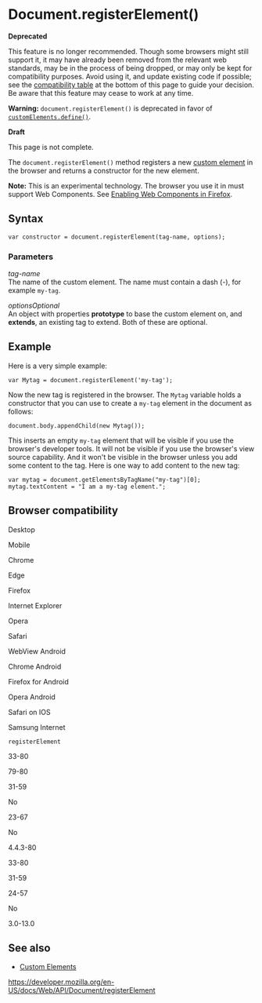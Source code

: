 # Document.registerElement()

**Deprecated**

This feature is no longer recommended. Though some browsers might still support it, it may have already been removed from the relevant web standards, may be in the process of being dropped, or may only be kept for compatibility purposes. Avoid using it, and update existing code if possible; see the [compatibility table](#browser_compatibility) at the bottom of this page to guide your decision. Be aware that this feature may cease to work at any time.

**Warning:** `document.registerElement()` is deprecated in favor of [`customElements.define()`](../customelementregistry/define).

**Draft**

This page is not complete.

The `document.registerElement()` method registers a new [custom element](https://developer.mozilla.org/en-US/docs/Web/Web_Components/Using_custom_elements) in the browser and returns a constructor for the new element.

**Note:** This is an experimental technology. The browser you use it in must support Web Components. See [Enabling Web Components in Firefox](https://developer.mozilla.org/en-US/docs/Web/Web_Components#enabling_web_components_in_firefox).

## Syntax

    var constructor = document.registerElement(tag-name, options);

### Parameters

_tag-name_  
The name of the custom element. The name must contain a dash (-), for example `my-tag`.

_options<span class="badge inline optional">Optional</span>_  
An object with properties **prototype** to base the custom element on, and **extends**, an existing tag to extend. Both of these are optional.

## Example

Here is a very simple example:

    var Mytag = document.registerElement('my-tag');

Now the new tag is registered in the browser. The `Mytag` variable holds a constructor that you can use to create a `my-tag` element in the document as follows:

    document.body.appendChild(new Mytag());

This inserts an empty `my-tag` element that will be visible if you use the browser's developer tools. It will not be visible if you use the browser's view source capability. And it won't be visible in the browser unless you add some content to the tag. Here is one way to add content to the new tag:

    var mytag = document.getElementsByTagName("my-tag")[0];
    mytag.textContent = "I am a my-tag element.";

## Browser compatibility

Desktop

Mobile

Chrome

Edge

Firefox

Internet Explorer

Opera

Safari

WebView Android

Chrome Android

Firefox for Android

Opera Android

Safari on IOS

Samsung Internet

`registerElement`

33-80

79-80

31-59

No

23-67

No

4.4.3-80

33-80

31-59

24-57

No

3.0-13.0

## See also

- [Custom Elements](https://developer.mozilla.org/en-US/docs/Web/Web_Components/Using_custom_elements)

<a href="https://developer.mozilla.org/en-US/docs/Web/API/Document/registerElement" class="_attribution-link">https://developer.mozilla.org/en-US/docs/Web/API/Document/registerElement</a>
